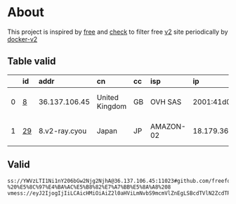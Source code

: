 
# About

This project is inspired by [free](https://github.com/freefq/free) and [check](https://github.com/yeahwu/check) to filter free [v2](https://github.com/v2fly/v2ray-core) site periodically by [docker-v2](https://hub.docker.com/r/v2ray/official)

    

## Table valid
|    | id                   | addr          | cn             | cc   | isp       | ip                                     | chatgpt          |
|---:|:---------------------|:--------------|:---------------|:-----|:----------|:---------------------------------------|:-----------------|
|  0 | [8](config/8.json)   | 36.137.106.45 | United Kingdom | GB   | OVH SAS   | 2001:41d0:800:29c6:857f:29b2:6359:3c2f | Yes (Region: GB) |
|  1 | [29](config/29.json) | 8.v2-ray.cyou | Japan          | JP   | AMAZON-02 | 18.179.36.139                          | Yes (Region: JP) |

## Valid
```
ss://YWVzLTI1Ni1nY206bGw2Njg2NjhA@36.137.106.45:11023#github.com/freefq%20-%20%E5%8C%97%E4%BA%AC%E5%B8%82%E7%A7%BB%E5%8A%A8%208
vmess://eyJ2IjogIjIiLCAicHMiOiAiZ2l0aHViLmNvbS9mcmVlZnEgLSBcdTVlN2ZcdTRlMWNcdTc3MDFcdTRmNWJcdTVjNzFcdTVlMDJcdTc5ZmJcdTUyYTggMjkiLCAiYWRkIjogIjgudjItcmF5LmN5b3UiLCAicG9ydCI6ICIyMzYwOCIsICJpZCI6ICIwZGQxOWQyMC1lYzg2LTM2ODAtYjI1Ni04NzIzN2JhZmE4OWUiLCAiYWlkIjogIjIiLCAic2N5IjogImF1dG8iLCAibmV0IjogInRjcCIsICJ0eXBlIjogIm5vbmUiLCAiaG9zdCI6ICI4LnYyLXJheS5jeW91IiwgInBhdGgiOiAiLyIsICJ0bHMiOiAiIiwgInNuaSI6ICIiLCAiYWxwbiI6ICIifQ==
```

